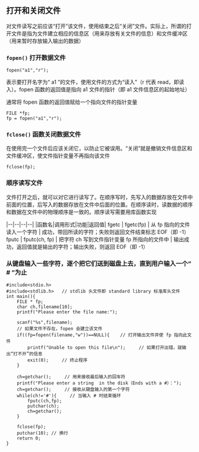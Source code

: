 ## 打开和关闭文件
对文件读写之前应该“打开”该文件，使用结束之后“关闭”文件。实际上，所谓的打开文件是指为文件建立相应的信息区（用来存放有关文件的信息）和文件缓冲区（用来暂时存放输入输出的数据）

### `fopen()` 打开数据文件
```
fopen("a1","r");
```
表示要打开名字为“ a1 ”的文件，使用文件的方式为“读入”（r 代表 read，即读入）。fopen 函数的返回值是指向 a1 文件的指针（即 a1 文件信息区的起始地址）

通常将 fopen 函数的返回值赋给一个指向文件的指针变量
```
FILE *fp;
fp = fopen("a1","r");
```

### `fclose()` 函数关闭数据文件
在使用完一个文件后应该关闭它，以防止它被误用。“关闭”就是撤销文件信息区和文件缓冲区，使文件指针变量不再指向该文件

```
fclose(fp);
```

### 顺序读写文件
文件打开之后，就可以对它进行读写了。在顺序写时，先写入的数据存放在文件中前面的位置，后写入的数据存放在文件中后面的位置。在顺序读时，读数据的顺序和数据在文件中的物理顺序是一致的。顺序读写需要用库函数实现

|--|--|--|--|
|函数名|调用形式|功能|返回值|
fgetc | fgetc(fp) | 从 fp 指向的文件读入一个字符 | 成功，带回所读的字符；失败则返回文件结束标志 EOF（即 -1）
fputc | fputc(ch, fp) | 把字符 ch 写到文件指针变量 fp 所指向的文件中 | 输出成功，返回值就是输出的字符；输出失败，则返回 EOF（即 -1）

### 从键盘输入一些字符，逐个把它们送到磁盘上去，直到用户输入一个“ # ”为止
```
#include<stdio.h>
#include<stdlib.h>   // stdlib 头文件即 standard library 标准库头文件
int main(){
    FILE * fp;
    char ch,filename[10];
    printf("Please enter the file name:");

    scanf("%s",filename);
    // 如果文件不存在，fopen 会建立该文件
    if((fp=fopen(filename,"w"))==NULL){    // 打开输出文件并使 fp 指向此文件
        printf("Unable to open this file\n");     // 如果打开出错，就输出“打不开”的信息
        exit(0);     // 终止程序
    }

    ch=getchar();     // 用来接收最后输入的回车符
    printf("Please enter a string  in the disk（Ends with a #）：");
    ch=getchar();     // 接收从键盘输入的第一个字符
    while(ch!='#'){     // 当输入 # 时结束循环
        fputc(ch,fp);
        putchar(ch);
        ch=getchar();
    }

    fclose(fp);
    putchar(10); // 换行
    return 0;
}
```